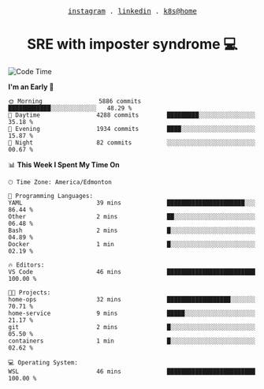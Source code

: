 <p align="center">
  <samp>
    <a href="https://www.instagram.com/lildrunkensmurf/">instagram</a> .
    <a href="https://www.linkedin.com/in/joryirving/">linkedin</a> .
    <a href="https://github.com/joryirving/k3s-home-cluster">k8s@home</a>
  </samp>
</p>

<h1 align="center">
  SRE with imposter syndrome 💻
</h1>

<!--START_SECTION:waka-->
![Code Time](http://img.shields.io/badge/Code%20Time-144%20hrs%2021%20mins-blue)

**I'm an Early 🐤** 

```text
🌞 Morning                5886 commits        ████████████░░░░░░░░░░░░░   48.29 % 
🌆 Daytime                4288 commits        █████████░░░░░░░░░░░░░░░░   35.18 % 
🌃 Evening                1934 commits        ████░░░░░░░░░░░░░░░░░░░░░   15.87 % 
🌙 Night                  82 commits          ░░░░░░░░░░░░░░░░░░░░░░░░░   00.67 % 
```


📊 **This Week I Spent My Time On** 

```text
🕑︎ Time Zone: America/Edmonton

💬 Programming Languages: 
YAML                     39 mins             ██████████████████████░░░   86.44 % 
Other                    2 mins              ██░░░░░░░░░░░░░░░░░░░░░░░   06.48 % 
Bash                     2 mins              █░░░░░░░░░░░░░░░░░░░░░░░░   04.89 % 
Docker                   1 min               █░░░░░░░░░░░░░░░░░░░░░░░░   02.19 % 

🔥 Editors: 
VS Code                  46 mins             █████████████████████████   100.00 % 

🐱‍💻 Projects: 
home-ops                 32 mins             ██████████████████░░░░░░░   70.71 % 
home-service             9 mins              █████░░░░░░░░░░░░░░░░░░░░   21.17 % 
git                      2 mins              █░░░░░░░░░░░░░░░░░░░░░░░░   05.50 % 
containers               1 min               █░░░░░░░░░░░░░░░░░░░░░░░░   02.62 % 

💻 Operating System: 
WSL                      46 mins             █████████████████████████   100.00 % 
```


<!--END_SECTION:waka-->